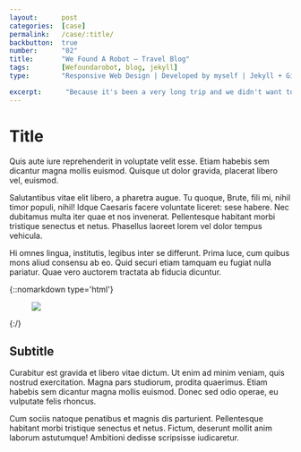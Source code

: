 ```yaml
---
layout:      post
categories:  [case]
permalink:   /case/:title/
backbutton:  true
number:      "02"
title:       "We Found A Robot – Travel Blog"
tags:        [Wefoundarobot, blog, jekyll]
type:        "Responsive Web Design | Developed by myself | Jekyll + GithubPages"

excerpt:      "Because it's been a very long trip and we didn't want to lose any detail or cool story, we decided to start blogging about our journey. It started as a small personal project, but we wanted to return to the internet so why not sharing our knowledge with others? "
---
```


# Title

Quis aute iure reprehenderit in voluptate velit esse. Etiam habebis sem dicantur magna mollis euismod. Quisque ut dolor gravida, placerat libero vel, euismod.

Salutantibus vitae elit libero, a pharetra augue. Tu quoque, Brute, fili mi, nihil timor populi, nihil! Idque Caesaris facere voluntate liceret: sese habere. Nec dubitamus multa iter quae et nos invenerat. Pellentesque habitant morbi tristique senectus et netus. Phasellus laoreet lorem vel dolor tempus vehicula.

Hi omnes lingua, institutis, legibus inter se differunt. Prima luce, cum quibus mons aliud  consensu ab eo. Quid securi etiam tamquam eu fugiat nulla pariatur. Quae vero auctorem tractata ab fiducia dicuntur.

{::nomarkdown type='html'}
<figure>
	<img  class="lazy" src='{{ "/images/journey/01/01-post-2.jpg" | relative_url }}'>
</figure>
{:/}

## Subtitle

Curabitur est gravida et libero vitae dictum. Ut enim ad minim veniam, quis nostrud exercitation. Magna pars studiorum, prodita quaerimus. Etiam habebis sem dicantur magna mollis euismod. Donec sed odio operae, eu vulputate felis rhoncus.

Cum sociis natoque penatibus et magnis dis parturient. Pellentesque habitant morbi tristique senectus et netus. Fictum,  deserunt mollit anim laborum astutumque! Ambitioni dedisse scripsisse iudicaretur.
    


  

  
  
  
  
  